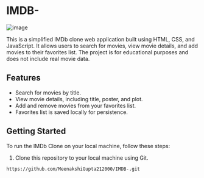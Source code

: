 # IMDB-
![image](https://github.com/MeenakshiGupta212000/IMDB-/assets/105983377/84a7bf0a-fa9f-4bba-83bd-5cca96805f21)


This is a simplified IMDb clone web application built using HTML, CSS, and JavaScript. It allows users to search for movies, view movie details, and add movies to their favorites list. The project is for educational purposes and does not include real movie data.

## Features

- Search for movies by title.
- View movie details, including title, poster, and plot.
- Add and remove movies from your favorites list.
- Favorites list is saved locally for persistence.

## Getting Started

To run the IMDb Clone on your local machine, follow these steps:

1. Clone this repository to your local machine using Git.

```bash
https://github.com/MeenakshiGupta212000/IMDB-.git
